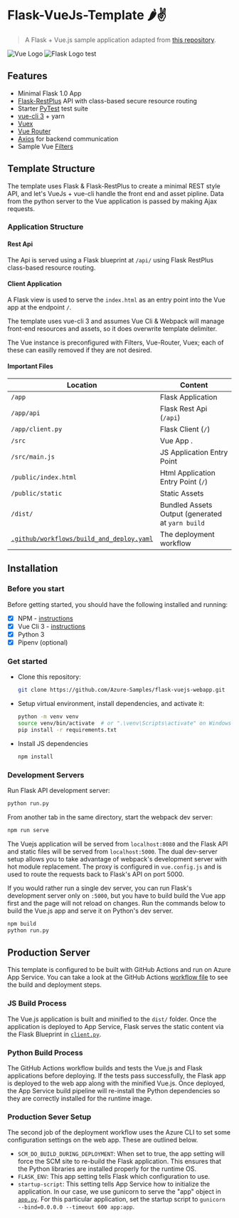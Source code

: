 # Flask-VueJs-Template 🌶️✌

> A Flask + Vue.js sample application adapted from [this repository](https://github.com/gtalarico/flask-vuejs-template).

![Vue Logo](/docs/vue-logo.png "Vue Logo") ![Flask Logo](/docs/flask-logo.png "Flask Logo")
test
## Features

* Minimal Flask 1.0 App
* [Flask-RestPlus](http://flask-restplus.readthedocs.io) API with class-based secure resource routing
* Starter [PyTest](http://pytest.org) test suite
* [vue-cli 3](https://github.com/vuejs/vue-cli/blob/dev/docs/README.md) + yarn
* [Vuex](https://vuex.vuejs.org/)
* [Vue Router](https://router.vuejs.org/)
* [Axios](https://github.com/axios/axios/) for backend communication
* Sample Vue [Filters](https://vuejs.org/v2/guide/filters.html)

## Template Structure

The template uses Flask & Flask-RestPlus to create a minimal REST style API,
and let's VueJs + vue-cli handle the front end and asset pipline.
Data from the python server to the Vue application is passed by making Ajax requests.

### Application Structure

#### Rest Api

The Api is served using a Flask blueprint at `/api/` using Flask RestPlus class-based
resource routing.

#### Client Application

A Flask view is used to serve the `index.html` as an entry point into the Vue app at the endpoint `/`.

The template uses vue-cli 3 and assumes Vue Cli & Webpack will manage front-end resources and assets, so it does overwrite template delimiter.

The Vue instance is preconfigured with Filters, Vue-Router, Vuex; each of these can easilly removed if they are not desired.

#### Important Files

| Location             |  Content                                   |
|----------------------|--------------------------------------------|
| `/app`               | Flask Application                          |
| `/app/api`           | Flask Rest Api (`/api`)                    |
| `/app/client.py`     | Flask Client (`/`)                         |
| `/src`               | Vue App .                                  |
| `/src/main.js`       | JS Application Entry Point                 |
| `/public/index.html` | Html Application Entry Point (`/`)         |
| `/public/static`     | Static Assets                              |
| `/dist/`             | Bundled Assets Output (generated at `yarn build` |
| [`.github/workflows/build_and_deploy.yaml`](.github/workflows/build_and_deploy.yaml) | The deployment workflow |

## Installation

### Before you start

Before getting started, you should have the following installed and running:

- [X] NPM - [instructions](https://yarnpkg.com/en/docs/install#mac-stable)
- [X] Vue Cli 3 - [instructions](https://cli.vuejs.org/guide/installation.html)
- [X] Python 3
- [X] Pipenv (optional)

### Get started

* Clone this repository:

    ```bash
    git clone https://github.com/Azure-Samples/flask-vuejs-webapp.git
    ```

* Setup virtual environment, install dependencies, and activate it:

    ```bash
    python -m venv venv
    source venv/bin/activate  # or ".\venv\Scripts\activate" on Windows
    pip install -r requirements.txt
    ```

* Install JS dependencies

    ```bash
    npm install
    ```

### Development Servers

Run Flask API development server:

```bash
python run.py
```

From another tab in the same directory, start the webpack dev server:

```bash
npm run serve
```

The Vuejs application will be served from `localhost:8080` and the Flask API and static files will be served from `localhost:5000`. The dual dev-server setup allows you to take advantage of webpack's development server with hot module replacement. The proxy is configured in `vue.config.js` and is used to route the requests back to Flask's API on port 5000.

If you would rather run a single dev server, you can run Flask's development server only on `:5000`, but you have to build build the Vue app first and the page will not reload on changes. Run the commands below to build the Vue.js app and serve it on Python's dev server.

```bash
npm build
python run.py
```

## Production Server

This template is configured to be built with GitHub Actions and run on Azure App Service. You can take a look at the GitHub Actions [workflow file](.github/workflows/build_and_deploy.yaml) to see the build and deployment steps.

### JS Build Process

The Vue.js application is built and minified to the `dist/` folder. Once the application is deployed to App Service, Flask serves the static content via the Flask Blueprint in [`client.py`](app/client.py).

### Python Build Process

The GitHub Actions workflow builds and tests the Vue.js and Flask applications before deploying. If the tests pass successfully, the Flask app is deployed to the web app along with the minified Vue.js. Once deployed, the App Service build pipeline will re-install the Python dependencies so they are correctly installed for the runtime image.

### Production Sever Setup

The second job of the deployment workflow uses the Azure CLI to set some configuration settings on the web app. These are outlined below.

- `SCM_DO_BUILD_DURING_DEPLOYMENT`: When set to true, the app setting will force the SCM site to re-build the Flask application. This ensures that the Python libraries are installed properly for the runtime OS.
- `FLASK_ENV`: This app setting tells Flask which configuration to use.
- `startup-script`: This setting tells App Service how to initialize the application. In our case, we use gunicorn to serve the "app" object in [`app.py`](app/__init__.py). For this particular application, set the startup script to `gunicorn --bind=0.0.0.0 --timeout 600 app:app`.
